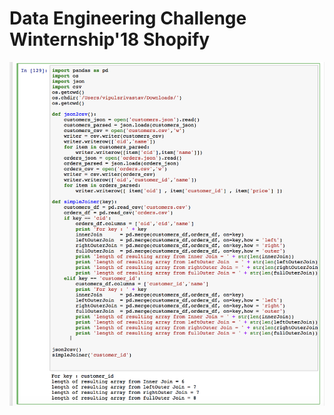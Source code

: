 # Data Engineering Challenge Winternship'18 Shopify


![Data  Engineering](https://github.com/credo92/Data-Engineering-Shopify-Winter-18/blob/master/Data-Engineering-Shopify.png "screenshot Data Engineering")
